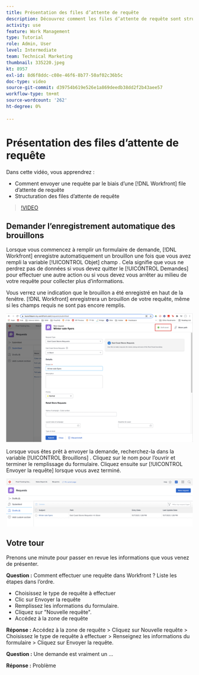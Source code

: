 ```yaml
---
title: Présentation des files d’attente de requête
description: Découvrez comment les files d’attente de requête sont structurées dans [!DNL  Workfront] et comment envoyer une requête.
activity: use
feature: Work Management
type: Tutorial
role: Admin, User
level: Intermediate
team: Technical Marketing
thumbnail: 335220.jpeg
kt: 8957
exl-id: 8d6f8ddc-c08e-46f6-8b77-50af02c36b5c
doc-type: video
source-git-commit: d39754b619e526e1a869deedb38dd2f2b43aee57
workflow-type: tm+mt
source-wordcount: '262'
ht-degree: 0%

---
```


# Présentation des files d’attente de requête

Dans cette vidéo, vous apprendrez :

* Comment envoyer une requête par le biais d’une [!DNL  Workfront] file d’attente de requête
* Structuration des files d’attente de requête

>[!VIDEO](https://video.tv.adobe.com/v/335220/?quality=12)

## Demander l’enregistrement automatique des brouillons

Lorsque vous commencez à remplir un formulaire de demande, [!DNL Workfront] enregistre automatiquement un brouillon une fois que vous avez rempli la variable [!UICONTROL Objet] champ . Cela signifie que vous ne perdrez pas de données si vous devez quitter le [!UICONTROL Demandes] pour effectuer une autre action ou si vous devez vous arrêter au milieu de votre requête pour collecter plus d’informations.

Vous verrez une indication que le brouillon a été enregistré en haut de la fenêtre. [!DNL Workfront] enregistrera un brouillon de votre requête, même si les champs requis ne sont pas encore remplis.

![image d’un brouillon de requête](assets/queue-mgt-make-a-request-draft-1.png)

Lorsque vous êtes prêt à envoyer la demande, recherchez-la dans la variable [!UICONTROL Brouillons] . Cliquez sur le nom pour l’ouvrir et terminer le remplissage du formulaire. Cliquez ensuite sur [!UICONTROL Envoyer la requête] lorsque vous avez terminé.

![image de rappel d’un brouillon de requête](assets/queue-mgt-make-a-request-draft-2.png)

## Votre tour

Prenons une minute pour passer en revue les informations que vous venez de présenter.

**Question :** Comment effectuer une requête dans Workfront ? Liste les étapes dans l’ordre.

* Choisissez le type de requête à effectuer
* Clic sur Envoyer la requête
* Remplissez les informations du formulaire.
* Cliquez sur &quot;Nouvelle requête&quot;.
* Accédez à la zone de requête


**Réponse :** Accédez à la zone de requête > Cliquez sur Nouvelle requête > Choisissez le type de requête à effectuer > Renseignez les informations du formulaire > Cliquez sur Envoyer la requête.

**Question :** Une demande est vraiment un ...

**Réponse :** Problème

<!---
You can also access request drafts from the [!UICONTROL Select a Request Type] menu at the top of the window. Select an option from the [!UICONTROL Recent Drafts] section, or start a new request by picking a queue from the [!UICONTROL New Requests] section. Fill everything out like normal, then submit the request.

<!---
image
--->

<!---
Let's take a minute to review the information you were just presented.

How do you make a request in Workfront? List the steps in order.
Choose the request type you need to make
Click Submit request
Fill out the information on the form
Click "New Request"
Navigate to the request area

Answer: Navigate to the request area>Click New Request>Choose the request type you need to make>Fill out the information on the form>Click Submit request

A request is really an......

Answer: Issue
--->
